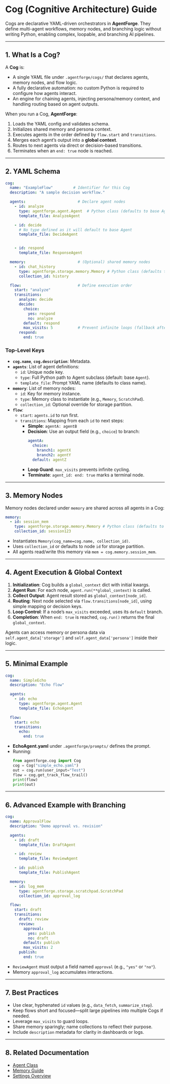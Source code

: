 # Cog (Cognitive Architecture) Guide

Cogs are declarative YAML-driven orchestrators in **AgentForge**. They define multi-agent workflows, memory nodes, and branching logic without writing Python, enabling complex, loopable, and branching AI pipelines.

---

## 1. What Is a Cog?
A **Cog** is:
- A single YAML file under `.agentforge/cogs/` that declares agents, memory nodes, and flow logic.
- A fully declarative automation: no custom Python is required to configure how agents interact.
- An engine for chaining agents, injecting persona/memory context, and handling routing based on agent outputs.

When you run a Cog, **AgentForge**:
1. Loads the YAML config and validates schema.  
2. Initializes shared memory and persona context.  
3. Executes agents in the order defined by `flow.start` and `transitions`.  
4. Merges each agent’s output into a **global context**.  
5. Routes to next agents via direct or decision-based transitions.  
6. Terminates when an `end: true` node is reached.

---

## 2. YAML Schema
```yaml
cog:
  name: "ExampleFlow"         # Identifier for this Cog
  description: "A sample decision workflow."

  agents:                       # Declare agent nodes
    - id: analyze
      type: agentforge.agent.Agent  # Python class (defaults to base Agent)
      template_file: AnalyzeAgent

    - id: decide
      # No type defined as it will default to base Agent
      template_file: DecideAgent


    - id: respond
      template_file: ResponseAgent

  memory:                       # (Optional) shared memory nodes
    - id: chat_history
      type: agentforge.storage.memory.Memory # Python class (defaults to base Memory)
      collection_id: history

  flow:                         # Define execution order
    start: "analyze"
    transitions:
      analyze: decide
      decide:
        choice:
          yes: respond
          no: analyze
        default: respond
        max_visits: 5           # Prevent infinite loops (fallback after 5)
      respond:
        end: true
```

### Top-Level Keys
- **`cog.name`**, **`cog.description`**: Metadata.
- **`agents`**: List of agent definitions:
  - `id`: Unique node key.
  - `type`: Full Python path to Agent subclass (default: base `Agent`).
  - `template_file`: Prompt YAML name (defaults to class name).
- **`memory`**: List of memory nodes:
  - `id`: Key for memory instance.
  - `type`: Memory class to instantiate (e.g., `Memory`, `ScratchPad`).
  - `collection_id`: Optional override for storage partition.
- **`flow`**:
  - `start`: `agents.id` to run first.
  - `transitions`: Mapping from each `id` to next steps:
    - **Simple**: `agentA: agentB`
    - **Decision**: Use an output field (e.g., `choice`) to branch:
      ```yaml
      agentA:
        choice:
          branch1: agentX
          branch2: agentY
        default: agentZ
      ```
    - **Loop Guard**: `max_visits` prevents infinite cycling.
    - **Terminate**: `agent_id:
        end: true` marks a terminal node.

---

## 3. Memory Nodes
Memory nodes declared under `memory` are shared across all agents in a Cog:
```yaml
memory:
  - id: session_mem
    type: agentforge.storage.memory.Memory # Python class (defaults to base Memory)
    collection_id: session123
```
- Instantiates `Memory(cog_name=cog.name, collection_id)`.
- Uses `collection_id` or defaults to node `id` for storage partition.
- All agents read/write this memory via `mem = cog.memory.session_mem`.

---

## 4. Agent Execution & Global Context
1. **Initialization**: Cog builds a `global_context` dict with initial kwargs.
2. **Agent Run**: For each node, `agent.run(**global_context)` is called.
3. **Collect Output**: Agent result stored as `global_context[node_id]`.
4. **Routing**: Next node selected via `flow.transitions[node_id]`, using simple mapping or decision keys.
5. **Loop Control**: If a node’s `max_visits` exceeded, uses its `default` branch.
6. **Completion**: When `end: true` is reached, `cog.run()` returns the final `global_context`.

Agents can access memory or persona data via `self.agent_data['storage']` and `self.agent_data['persona']` inside their logic.

---

## 5. Minimal Example
```yaml
cog:
  name: SimpleEcho
  description: "Echo flow"

  agents:
    - id: echo
      type: agentforge.agent.Agent
      template_file: EchoAgent

  flow:
    start: echo
    transitions:
      echo:
        end: true
```
- **EchoAgent.yaml** under `.agentforge/prompts/` defines the prompt.
- Running:
  ```python
  from agentforge.cog import Cog
  cog = Cog("simple_echo.yaml")
  out = cog.run(user_input="Test")
  flow = cog.get_track_flow_trail()
  print(flow)
  print(out)
  ```

---

## 6. Advanced Example with Branching
```yaml
cog:
  name: ApprovalFlow
  description: "Demo approval vs. revision"

  agents:
    - id: draft
      template_file: DraftAgent

    - id: review
      template_file: ReviewAgent

    - id: publish
      template_file: PublishAgent

  memory:
    - id: log_mem
      type: agentforge.storage.scratchpad.ScratchPad
      collection_id: approval_log

  flow:
    start: draft
    transitions:
      draft: review
      review:
        approval:
          yes: publish
          no: draft
        default: publish
        max_visits: 2
      publish:
        end: true
```
- `ReviewAgent` must output a field named `approval` (e.g., `"yes"` or `"no"`).
- Memory `approval_log` accumulates interactions.

---

## 7. Best Practices
- Use clear, hyphenated `id` values (e.g., `data_fetch`, `summarize_step`).
- Keep flows short and focused—split large pipelines into multiple Cogs if needed.
- Leverage `max_visits` to guard loops.
- Share memory sparingly; name collections to reflect their purpose.
- Include `description` metadata for clarity in dashboards or logs.

---

## 8. Related Documentation
- [Agent Class](../Agents/AgentClass.md)  
- [Memory Guide](../Storage/Memory.md)  
- [Settings Overview](../Settings/Settings.md)
